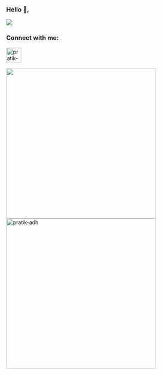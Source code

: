 ### Hello 👋,

![](https://komarev.com/ghpvc/?username=your-github-pratik-adh&label=PROFILE+VIEWS)

<h3 align="left">Connect with me:</h3>
<p align="left">
<a href="https://www.linkedin.com/in/pratik-adhikari" target="blank"><img align="center" src="https://media.licdn.com/dms/image/C560BAQHaVYd13rRz3A/company-logo_200_200/0/1638831589865?e=1682553600&v=beta&t=RETTqP2IKR3vAsGGg8h2reiG5QgGizaepLU0YIpf4BA" alt="pratik-adhikari" height="40" width="40" /></a>
</p>

<!-- <div style={{flexDirection:"row",justifyContent:"space-between"}}> -->
<div>
  <img src="https://github-readme-streak-stats.herokuapp.com/?user=pratik-adh&theme=dark" width="400" />
  <img src="https://github-readme-stats.vercel.app/api?username=pratik-adh&show_icons=true&theme=dark" alt="pratik-adh" width="400"/>
</div>
<!-- </div> -->
  <!-- <img src="https://github-readme-stats.vercel.app/api/top-langs?username=pratik-adh"/> -->

<!-- <img src="https://github-readme-stats.vercel.app/api/top-langs/?username=pratik-adh&layout=compact&count_private=true&theme=dark" /> -->
<!--
**pratik-adh/pratik-adh** is a ✨ _special_ ✨ repository because its `README.md` (this file) appears on your GitHub profile.

Here are some ideas to get you started:

- 🔭 I’m currently working on ...
- 🌱 I’m currently learning ...
- 👯 I’m looking to collaborate on ...
- 🤔 I’m looking for help with ...
- 💬 Ask me about ...
- 📫 How to reach me: ...
- 😄 Pronouns: ...
- ⚡ Fun fact: ...
-->
